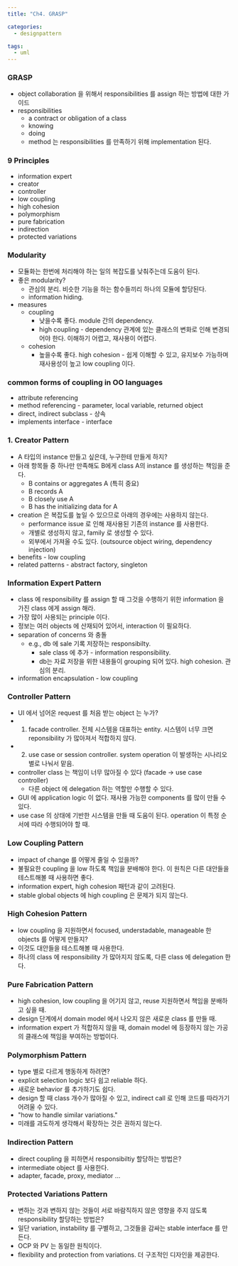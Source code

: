 ```yaml
---
title: "Ch4. GRASP"

categories:
  - designpattern

tags:
  - uml
---
```


### GRASP
- object collaboration 을 위해서 responsibilities 를 assign 하는 방법에 대한 가이드
- responsibilities
  - a contract or obligation of a class
  - knowing
  - doing
  - method 는 responsibilities 를 만족하기 위해 implementation 된다.


### 9 Principles
- information expert
- creator
- controller
- low coupling
- high cohesion
- polymorphism
- pure fabrication
- indirection
- protected variations

### Modularity
- 모듈화는 한번에 처리해야 하는 일의 복잡도를 낮춰주는데 도움이 된다.
- 좋은 modularity?
  - 관심의 분리. 비슷한 기능을 하는 함수들끼리 하나의 모듈에 할당된다.
  - information hiding. 
- measures
  - coupling
    - 낮을수록 좋다. module 간의 dependency.
    - high coupling - dependency 관계에 있는 클래스의 변화로 인해 변경되어야 한다. 이해하기 어렵고, 재사용이 어렵다.
  - cohesion
    - 높을수록 좋다. high cohesion - 쉽게 이해할 수 있고, 유지보수 가능하며 재사용성이 높고 low coupling 이다.


### common forms of coupling in OO languages
- attribute referencing 
- method referencing - parameter, local variable, returned object
- direct, indirect subclass - 상속
- implements interface - interface

### 1. Creator Pattern
- A 타입의 instance 만들고 싶은데, 누구한테 만들게 하지?
- 아래 항목들 중 하나만 만족해도 B에게 class A의 instance 를 생성하는 책임을 준다.
  - B contains or aggregates A (특히 중요)
  - B records A
  - B closely use A
  - B has the initializing data for A
- creation 은 복잡도를 높일 수 있으므로 아래의 경우에는 사용하지 않는다.
  - performance issue 로 인해 재사용된 기존의 instance 를 사용한다.
  - 개별로 생성하지 않고, family 로 생성할 수 있다.
  - 외부에서 가져올 수도 있다. (outsource object wiring, dependency injection)
- benefits - low coupling
- related patterns - abstract factory, singleton


### Information Expert Pattern
- class 에 responsibility 를 assign 할 때 그것을 수행하기 위한 information 을 가진 class 에게 assign 해라.
- 가장 많이 사용되는 principle 이다.
- 정보는 여러 objects 에 산재되어 있어서, interaction 이 필요하다.
- separation of concerns 와 충돌
  - e.g., db 에 sale 기록 저장하는 responsibilty.
    - sale class 에 추가 - information responsibility. 
    - db는 자료 저장을 위한 내용들이 grouping 되어 있다. high cohesion. 관심의 분리.
- information encapsulation - low coupling

### Controller Pattern
- UI 에서 넘어온 request 를 처음 받는 object 는 누가?
- 1. facade controller. 전체 시스템을 대표하는 entity. 시스템이 너무 크면 reponsibility 가 많아져서 적합하지 않다.
- 2. use case or session controller. system operation 이 발생하는 시나리오 별로 나눠서 맡음.
- controller class 는 책임이 너무 많아질 수 있다 (facade -> use case controller)
    - 다른 object 에 delegation 하는 역할만 수행할 수 있다.
- GUI 에 application logic 이 없다. 재사용 가능한 components 를 많이 만들 수 있다.
- use case 의 상태에 기반한 시스템을 만들 때 도움이 된다. operation 이 특정 순서에 따라 수행되어야 할 때.


### Low Coupling Pattern
- impact of change 를 어떻게 줄일 수 있을까?
- 불필요한 coupling 을 low 하도록 책임을 분배해야 한다. 이 원칙은 다른 대안들을 테스트해볼 때 사용하면 좋다.
- information expert, high cohesion 패턴과 같이 고려된다.
- stable global objects 에 high coupling 은 문제가 되지 않는다.

### High Cohesion Pattern
- low coupling 을 지원하면서 focused, understadable, manageable 한 objects 를 어떻게 만들지?
- 이것도 대안들을 테스트해볼 때 사용한다.
- 하나의 class 에 responsibility 가 많아지지 않도록, 다른 class 에 delegation 한다.


### Pure Fabrication Pattern
- high cohesion, low coupling 을 어기지 않고, reuse 지원하면서 책임을 분배하고 싶을 때.
- design 단계에서 domain model 에서 나오지 않은 새로운 class 를 만들 때.
- information expert 가 적합하지 않을 때, domain model 에 등장하지 않는 가공의 클래스에 책임을 부여하는 방법이다.

### Polymorphism Pattern
- type 별로 다르게 행동하게 하려면?
- explicit selection logic 보다 쉽고 reliable 하다.
- 새로운 behavior 를 추가하기도 쉽다.
- design 할 때 class 개수가 많아질 수 있고, indirect call 로 인해 코드를 따라가기 어려울 수 있다.
- "how to handle similar variations."
- 미래를 과도하게 생각해서 확장하는 것은 권하지 않는다.

### Indirection Pattern
- direct coupling 을 피하면서 responsibiltiy 할당하는 방법은?
- intermediate object 를 사용한다. 
- adapter, facade, proxy, mediator ...


### Protected Variations Pattern
- 변하는 것과 변하지 않는 것들이 서로 바람직하지 않은 영향을 주지 않도록 responsibility 할당하는 방법은?
- 일단 variation, instability 를 구별하고, 그것들을 감싸는 stable interface 를 만든다.
- OCP 와 PV 는 동일한 원칙이다. 
- flexibility and protection from variations. 더 구조적인 디자인을 제공한다.
